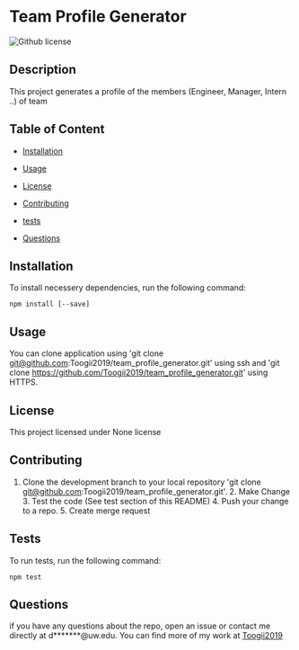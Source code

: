 # Team Profile Generator


![Github license](https://img.shields.io/badge/license-None-blue.svg)


## Description

 This project generates a profile of the members (Engineer, Manager, Intern ..) of team

## Table of Content


* [Installation](#installation)


* [Usage](#usage)


* [License](#license)


* [Contributing](#contributing)


* [tests](#tests)


* [Questions](#questions)


## Installation

 To install necessery dependencies, run the following command:

 ```npm install [--save]```


## Usage

 You can clone application using 'git clone git@github.com:Toogii2019/team_profile_generator.git' using ssh and 'git clone https://github.com/Toogii2019/team_profile_generator.git' using HTTPS.


## License

 This project licensed under None license


## Contributing

 1. Clone the development branch to your local repository 'git clone git@github.com:Toogii2019/team_profile_generator.git'. 2. Make Change 3. Test the code (See test section of this README) 4. Push your change to a repo. 5. Create merge request


## Tests

 To run tests, run the following command:

 ```npm test```


## Questions

 if you have any questions about the repo, open an issue or contact me directly at d*******@uw.edu. You can find more of my work at [Toogii2019](https://github.com/Toogii2019)

